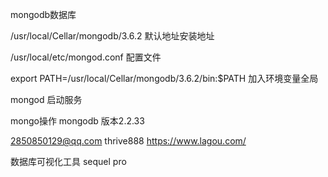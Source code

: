 mongodb数据库

/usr/local/Cellar/mongodb/3.6.2  默认地址安装地址

/usr/local/etc/mongod.conf 配置文件


export PATH=/usr/local/Cellar/mongodb/3.6.2/bin:$PATH 加入环境变量全局

mongod  启动服务

mongo操作
mongodb 版本2.2.33

2850850129@qq.com    thrive888   https://www.lagou.com/


数据库可视化工具 sequel pro